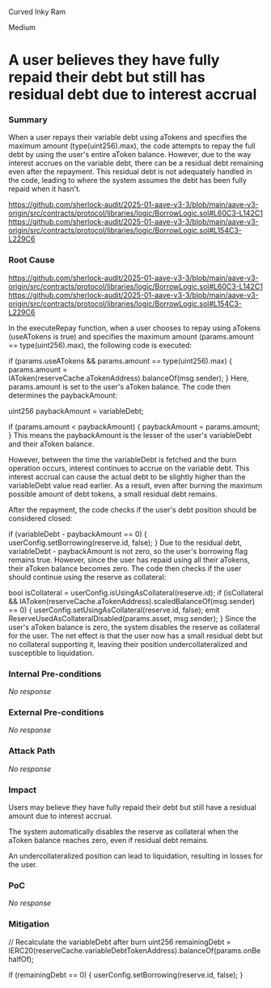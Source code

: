 Curved Inky Ram

Medium

# A user believes they have fully repaid their debt but still has residual debt due to interest accrual

### Summary

When a user repays their variable debt using aTokens and specifies the maximum amount (type(uint256).max), the code attempts to repay the full debt by using the user's entire aToken balance. However, due to the way interest accrues on the variable debt, there can be a residual debt remaining even after the repayment. This residual debt is not adequately handled in the code, leading to  where the system assumes the debt has been fully repaid when it hasn't.

https://github.com/sherlock-audit/2025-01-aave-v3-3/blob/main/aave-v3-origin/src/contracts/protocol/libraries/logic/BorrowLogic.sol#L60C3-L142C1
https://github.com/sherlock-audit/2025-01-aave-v3-3/blob/main/aave-v3-origin/src/contracts/protocol/libraries/logic/BorrowLogic.sol#L154C3-L229C6

### Root Cause

https://github.com/sherlock-audit/2025-01-aave-v3-3/blob/main/aave-v3-origin/src/contracts/protocol/libraries/logic/BorrowLogic.sol#L60C3-L142C1
https://github.com/sherlock-audit/2025-01-aave-v3-3/blob/main/aave-v3-origin/src/contracts/protocol/libraries/logic/BorrowLogic.sol#L154C3-L229C6

In the executeRepay function, when a user chooses to repay using aTokens (useATokens is true) and specifies the maximum amount (params.amount == type(uint256).max), the following code is executed:

if (params.useATokens && params.amount == type(uint256).max) {
    params.amount = IAToken(reserveCache.aTokenAddress).balanceOf(msg.sender);
}
Here, params.amount is set to the user's aToken balance. The code then determines the paybackAmount:

uint256 paybackAmount = variableDebt;

if (params.amount < paybackAmount) {
    paybackAmount = params.amount;
}
This means the paybackAmount is the lesser of the user's variableDebt and their aToken balance.

However, between the time the variableDebt is fetched and the burn operation occurs, interest continues to accrue on the variable debt. This interest accrual can cause the actual debt to be slightly higher than the variableDebt value read earlier. As a result, even after burning the maximum possible amount of debt tokens, a small residual debt remains.

After the repayment, the code checks if the user's debt position should be considered closed:

if (variableDebt - paybackAmount == 0) {
    userConfig.setBorrowing(reserve.id, false);
}
Due to the residual debt, variableDebt - paybackAmount is not zero, so the user's borrowing flag remains true. However, since the user has repaid using all their aTokens, their aToken balance becomes zero. The code then checks if the user should continue using the reserve as collateral:

bool isCollateral = userConfig.isUsingAsCollateral(reserve.id);
if (isCollateral && IAToken(reserveCache.aTokenAddress).scaledBalanceOf(msg.sender) == 0) {
    userConfig.setUsingAsCollateral(reserve.id, false);
    emit ReserveUsedAsCollateralDisabled(params.asset, msg.sender);
}
Since the user's aToken balance is zero, the system disables the reserve as collateral for the user. The net effect is that the user now has a small residual debt but no collateral supporting it, leaving their position undercollateralized and susceptible to liquidation.

### Internal Pre-conditions

_No response_

### External Pre-conditions

_No response_

### Attack Path

_No response_

### Impact

Users may believe they have fully repaid their debt but still have a residual amount due to interest accrual.

The system automatically disables the reserve as collateral when the aToken balance reaches zero, even if residual debt remains.

 An undercollateralized position can lead to liquidation, resulting in losses for the user.

### PoC

_No response_

### Mitigation

// Recalculate the variableDebt after burn
uint256 remainingDebt = IERC20(reserveCache.variableDebtTokenAddress).balanceOf(params.onBehalfOf);

if (remainingDebt == 0) {
    userConfig.setBorrowing(reserve.id, false);
}
